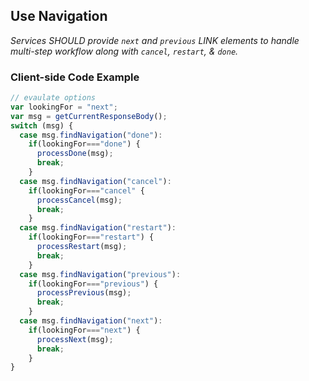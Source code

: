 ## Use Navigation

_Services SHOULD provide `next` and `previous` LINK elements to handle multi-step workflow along with `cancel`, `restart`, & `done`._

### Client-side Code Example

```javascript
// evaulate options
var lookingFor = "next";
var msg = getCurrentResponseBody();
switch (msg) {
  case msg.findNavigation("done"):
    if(lookingFor==="done") {
      processDone(msg);
      break;
    }
  case msg.findNavigation("cancel"):
    if(lookingFor==="cancel" {
      processCancel(msg);
      break;
    }
  case msg.findNavigation("restart"):
    if(lookingFor==="restart") {
      processRestart(msg);
      break;
    }
  case msg.findNavigation("previous"):
    if(lookingFor==="previous") {
      processPrevious(msg);
      break;
    }
  case msg.findNavigation("next"):
    if(lookingFor==="next") {
      processNext(msg);
      break;
    }
}
```
